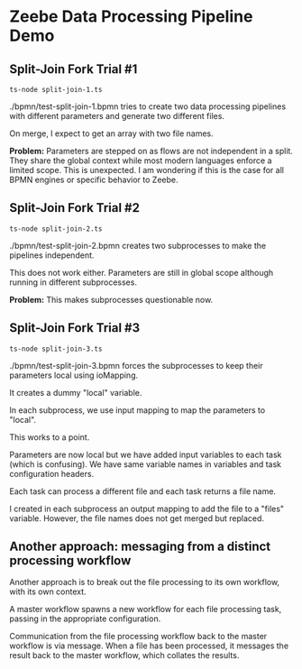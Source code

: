 # Zeebe Data Processing Pipeline Demo

## Split-Join Fork Trial #1

```
ts-node split-join-1.ts
```

./bpmn/test-split-join-1.bpmn tries to create two data processing pipelines with different parameters and generate two different files.

On merge, I expect to get an array with two file names.

**Problem:** Parameters are stepped on as flows are not independent in a split. They share the global context while most modern languages enforce a limited scope. This is unexpected. I am wondering if this is the case for all BPMN engines or specific behavior to Zeebe.

## Split-Join Fork Trial #2

```
ts-node split-join-2.ts
```

./bpmn/test-split-join-2.bpmn creates two subprocesses to make the pipelines independent.

This does not work either. Parameters are still in global scope although running in different subprocesses.

**Problem:** This makes subprocesses questionable now.

## Split-Join Fork Trial #3

```
ts-node split-join-3.ts
```

./bpmn/test-split-join-3.bpmn forces the subprocesses to keep their parameters local using ioMapping.

It creates a dummy "local" variable.

In each subprocess, we use input mapping to map the parameters to "local".

This works to a point.

Parameters are now local but we have added input variables to each task (which is confusing). We have same variable names in variables and task configuration headers.

Each task can process a different file and each task returns a file name.

I created in each subprocess an output mapping to add the file to a "files" variable.
However, the file names does not get merged but replaced.

## Another approach: messaging from a distinct processing workflow

Another approach is to break out the file processing to its own workflow, with its own context.

A master workflow spawns a new workflow for each file processing task, passing in the appropriate configuration.

Communication from the file processing workflow back to the master workflow is via message. When a file has been processed, it messages the result back to the master workflow, which collates the results.
